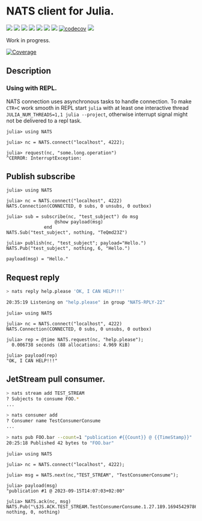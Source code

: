 
# NATS client for Julia.

[![](https://github.com/jakubwro/NATS.jl/actions/workflows/runtests.yml/badge.svg)](https://github.com/jakubwro/NATS.jl/actions/workflows/runtests.yml)
[![](https://github.com/jakubwro/NATS.jl/actions/workflows/chaos.yml/badge.svg)](https://github.com/jakubwro/NATS.jl/actions/workflows/chaos.yml)
[![](https://github.com/jakubwro/NATS.jl/actions/workflows/benchmarks.yml/badge.svg)](https://github.com/jakubwro/NATS.jl/actions/workflows/benchmarks.yml)
[![](https://github.com/jakubwro/NATS.jl/actions/workflows/tls.yml/badge.svg)](https://github.com/jakubwro/NATS.jl/actions/workflows/tls.yaml)
[![](https://github.com/jakubwro/NATS.jl/actions/workflows/auth.yml/badge.svg)](https://github.com/jakubwro/NATS.jl/actions/workflows/auth.yaml)
[![](https://github.com/jakubwro/NATS.jl/actions/workflows/cluster.yml/badge.svg)](https://github.com/jakubwro/NATS.jl/actions/workflows/cluster.yaml)
[![](https://github.com/jakubwro/NATS.jl/actions/workflows/documentation.yml/badge.svg)](https://github.com/jakubwro/NATS.jl/actions/workflows/documentation.yml)
[![codecov](https://codecov.io/gh/jakubwro/NATS.jl/graph/badge.svg?token=8X0HPK1T8E)](https://codecov.io/gh/jakubwro/NATS.jl)
[![](https://img.shields.io/badge/NATS.jl%20docs-dev-blue.svg)](https://jakubwro.github.io/NATS.jl/dev)

Work in progress.

[![Coverage](https://codecov.io/gh/jakubwro/NATS.jl/graphs/sunburst.svg?token=8X0HPK1T8E)](https://app.codecov.io/gh/jakubwro/NATS.jl)

## Description

### Using with REPL.

NATS connection uses asynchronous tasks to handle connection. To make `CTR+C` work smooth in REPL
start `julia` with at least one interactive thread `JULIA_NUM_THREADS=1,1 julia --project`, otherwise interrupt
signal might not be delivered to a repl task.

```
julia> using NATS

julia> nc = NATS.connect("localhost", 4222);

julia> request(nc, "some.long.operation")
^CERROR: InterruptException:
```

## Publish subscribe

```julia-repl
julia> using NATS

julia> nc = NATS.connect("localhost", 4222)
NATS.Connection(CONNECTED, 0 subs, 0 unsubs, 0 outbox)

julia> sub = subscribe(nc, "test_subject") do msg
                  @show payload(msg)
              end
NATS.Sub("test_subject", nothing, "TeQmd23Z")

julia> publish(nc, "test_subject"; payload="Hello.")
NATS.Pub("test_subject", nothing, 6, "Hello.")

payload(msg) = "Hello."
```

## Request reply

```bash
> nats reply help.please 'OK, I CAN HELP!!!'

20:35:19 Listening on "help.please" in group "NATS-RPLY-22"
```

```julia-repl
julia> using NATS

julia> nc = NATS.connect("localhost", 4222)
NATS.Connection(CONNECTED, 0 subs, 0 unsubs, 0 outbox)

julia> rep = @time NATS.request(nc, "help.please");
  0.006738 seconds (88 allocations: 4.969 KiB)

julia> payload(rep)
"OK, I CAN HELP!!!"
```

## JetStream pull consumer.

```bash
> nats stream add TEST_STREAM
? Subjects to consume FOO.*
...

> nats consumer add
? Consumer name TestConsumerConsume
...

> nats pub FOO.bar --count=1 "publication #{{Count}} @ {{TimeStamp}}"
20:25:18 Published 42 bytes to "FOO.bar"
```

```julia-repl
julia> using NATS

julia> nc = NATS.connect("localhost", 4222);

julia> msg = NATS.next(nc,"TEST_STREAM", "TestConsumerConsume");

julia> payload(msg)
"publication #1 @ 2023-09-15T14:07:03+02:00"

julia> NATS.ack(nc, msg)
NATS.Pub("\$JS.ACK.TEST_STREAM.TestConsumerConsume.1.27.189.1694542978673374959.1", nothing, 0, nothing)
```
